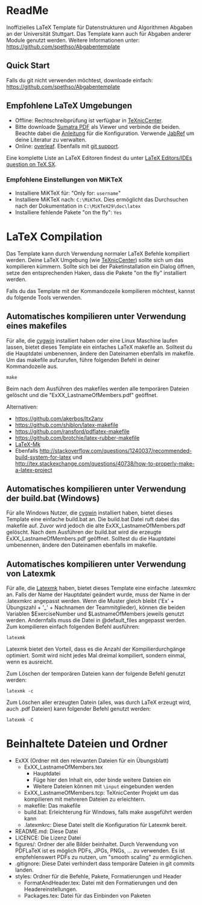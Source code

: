 ReadMe
=====

Inoffizielles LaTeX Template für Datenstrukturen und Algorithmen Abgaben an der Universität Stuttgart. Das Template kann auch für Abgaben anderer Module genutzt werden.
Weitere Informationen unter: https://github.com/spethso/Abgabentemplate

Quick Start
-----------
Falls du git nicht verwenden möchtest, downloade einfach: https://github.com/spethso/Abgabentemplate

Empfohlene LaTeX Umgebungen
---------------------------
* Offline: Rechtschreibprüfung ist verfügbar in [TeXnicCenter](http://www.texniccenter.org/). 
* Bitte downloade [Sumatra PDF](https://www.sumatrapdfreader.org/free-pdf-reader.html) als Viewer und verbinde die beiden.
  Beachte dabei die [Anleitung](http://tex.stackexchange.com/questions/116981/how-to-configure-texniccenter-2-0-with-sumatra-2013-2016-version) für die Konfiguration.
  Verwende [JabRef](http://jabref.sf.net) um deine Literatur zu verwalten.
* Online: [overleaf](https://www.overleaf.com/). Ebenfalls mit [git support](https://www.overleaf.com/blog/195-new-collaborate-online-and-offline-with-overleaf-and-git-beta#.VYFC2UZejkU).

Eine komplette Liste an LaTeX Editoren findest du unter [LaTeX Editors/IDEs question on TeX.SX](http://tex.stackexchange.com/questions/339/latex-editors-ides).

### Empfohlene Einstellungen von MiKTeX
* Installiere MiKTeX für: "Only for: `username`"
* Installiere MiKTeX nach: `C:\MiKTeX`. Dies ermöglicht das Durchsuchen nach der Dokumentation in `C:\MiKTeX29\doc\latex`
* Installiere fehlende Pakete "on the fly": `Yes`

LaTeX Compilation
=================
Das Template kann durch Verwendung normaler LaTeX Befehle kompiliert werden.
Deine LaTeX Umgebung (wie [TeXnicCenter](http://www.texniccenter.org/)) sollte sich um das kompilieren kümmern.
Sollte sich bei der Paketinstallation ein Dialog öffnen, setze den entsprechenden Haken, dass die Pakete "on the fly" installiert werden.

Falls du das Template mit der Kommandozeile kompilieren möchtest, kannst du folgende Tools verwenden.

Automatisches kompilieren unter Verwendung eines makefiles
--------------------------------
Für alle, die [cygwin](http://www.cygwin.com/) installiert haben oder eine Linux Maschine laufen lassen, bietet dieses Template ein einfaches LaTeX makefile an.
Solltest du die Hauptdatei umbenennen, ändere den Dateinamen ebenfalls im makefile.
Um das makefile aufzurufen, führe folgenden Befehl in deiner Kommandozeile aus.

    make

Beim nach dem Ausführen des makefiles werden alle temporären Dateien gelöscht und die "ExXX_LastnameOfMembers.pdf" geöffnet.

Alternativen:
* https://github.com/akerbos/ltx2any
* https://github.com/shiblon/latex-makefile
* https://github.com/ransford/pdflatex-makefile
* https://github.com/brotchie/latex-rubber-makefile
* [LaTeX-Mk](http://latex-mk.sourceforge.net/)
* Ebenfalls http://stackoverflow.com/questions/1240037/recommended-build-system-for-latex und http://tex.stackexchange.com/questions/40738/how-to-properly-make-a-latex-project

Automatisches kompilieren unter Verwendung der build.bat (Windows)
--------------------------------
Für alle Windows Nutzer, die [cygwin](http://www.cygwin.com/) installiert haben, bietet dieses Template eine einfache build.bat an.
Die build.bat Datei ruft dabei das makefile auf.
Zuvor wird jedoch die alte ExXX_LastnameOfMembers.pdf gelöscht.
Nach dem Ausführen der build.bat wird die erzeugte ExXX_LastnameOfMembers.pdf geöffnet.
Solltest du die Hauptdatei umbenennen, ändere den Dateinamen ebenfalls im makefile.

Automatisches kompilieren unter Verwendung von Latexmk
------------------------------------------------------
Für alle, die [Latexmk](https://www.ctan.org/pkg/latexmk/?lang=de) haben, bietet dieses Template eine einfache .latexmkrc an.
Falls der Name der Hauptdatei geändert wurde, muss der Name in der .latexmkrc angepasst werden.
Wenn die Muster gleich bleibt ('Ex' + Übungszahl + '_' + Nachnamen der Teammitglieder), können die beiden Variablen $ExerciseNumber und $LastnameOfMembers jeweils genutzt werden.
Andernfalls muss die Datei in @default_files angepasst werden.
Zum kompilieren einfach folgenden Befehl ausführen:

    latexmk

Latexmk bietet den Vorteil, dass es die Anzahl der Kompilierdurchgänge optimiert.
Somit wird nicht jedes Mal dreimal kompiliert, sondern einmal, wenn es ausreicht.

Zum Löschen der temporären Dateien kann der folgende Befehl genutzt werden:

    latexmk -c

Zum Löschen aller erzeugten Datein (alles, was durch LaTeX erzeugt wird, auch .pdf Dateien) kann folgender Befehl genutzt werden:

    latexmk -C

Beinhaltete Dateien und Ordner
==============================
* ExXX (Ordner mit den relevanten Dateien für ein Übungsblatt)
  * ExXX_LastnameOfMembers.tex
    * Hauptdatei
    * Füge hier den Inhalt ein, oder binde weitere Dateien ein
    * Weitere Dateien können mit `\input` eingebunden werden
  * ExXX_LastnameOfMembers.tcp: TeXnicCenter Projekt um das kompilieren mit mehreren Dateien zu erleichtern.
  * makefile: Das makefile
  * build.bat: Erleichterung für Windows, falls make ausgeführt werden kann
  * .latexmkrc: Diese Datei stellt die Konfiguration für Latexmk bereit.
* README.md: Diese Datei
* LICENCE: Die Lizenz Datei
* figures/: Ordner der alle Bilder beinhaltet.
  Durch Verwendung von PDFLaTeX ist es möglich PDFs, JPGs, PNGs, ... zu verwenden. Es ist empfehlenswert PDFs zu nutzen, um "smooth scaling" zu ermöglichen.
* .gitignore: Diese Datei verhindert dass temporäre Dateien in git commits landen.
* styles: Ordner für die Befehle, Pakete, Formatierungen und Header
  * FormatAndHeader.tex: Datei mit den Formatierungen und den Headereinstellungen.
  * Packages.tex: Datei für das Einbinden von Paketen